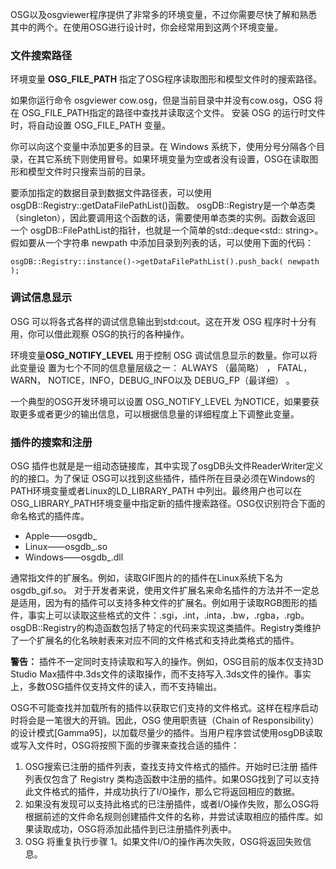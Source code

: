 OSG以及osgviewer程序提供了非常多的环境变量，不过你需要尽快了解和熟悉其中的两个。在使用OSG进行设计时，你会经常用到这两个环境变量。 
 
### 文件搜索路径 
环境变量 **OSG_FILE_PATH** 指定了OSG程序读取图形和模型文件时的搜索路径。

如果你运行命令 osgviewer cow.osg，但是当前目录中并没有cow.osg，OSG
将在 OSG_FILE_PATH指定的路径中查找并读取这个文件。 
安装 OSG 的运行时文件时，将自动设置 OSG_FILE_PATH 变量。

你可以向这个变量中添加更多的目录。在 Windows 系统下，使用分号分隔各个目录，在其它系统下则使用冒号。如果环境变量为空或者没有设置，OSG在读取图形和模型文件时只搜索当前的目录。 

要添加指定的数据目录到数据文件路径表，可以使用osgDB::Registry::getDataFilePathList()函数。 osgDB::Registry是一个单态类（singleton），因此要调用这个函数的话，需要使用单态类的实例。函数会返回 一个 osgDB::FilePathList的指针，也就是一个简单的std::deque<std:: string>。假如要从一个字符串 newpath 中添加目录到列表的话，可以使用下面的代码：
```
osgDB::Registry::instance()->getDataFilePathList().push_back( newpath );
```
### 调试信息显示 
OSG 可以将各式各样的调试信息输出到std:cout。这在开发 OSG 程序时十分有用，你可以借此观察 OSG的执行的各种操作。

环境变量**OSG_NOTIFY_LEVEL** 用于控制 OSG 调试信息显示的数量。你可以将此变量设
置为七个不同的信息量层级之一： ALWAYS （最简略） ， FATAL， WARN， NOTICE，INFO，DEBUG_INFO以及 DEBUG_FP（最详细） 。 

一个典型的OSG开发环境可以设置 OSG_NOTIFY_LEVEL 为NOTICE，如果要获取更多或者更少的输出信息，可以根据信息量的详细程度上下调整此变量。

### 插件的搜索和注册
OSG 插件也就是是一组动态链接库，其中实现了osgDB头文件ReaderWriter定义的的接口。为了保证 OSG可以找到这些插件，插件所在目录必须在Windows的PATH环境变量或者Linux的LD_LIBRARY_PATH 中列出。最终用户也可以在OSG_LIBRARY_PATH环境变量中指定新的插件搜索路径。OSG仅识别符合下面的命名格式的插件库。
- Apple——osgdb_<name>
- Linux——osgdb_<name>.so
- Windows——osgdb_<name>.dll

<name>通常指文件的扩展名。例如，读取GIF图片的的插件在Linux系统下名为 osgdb_gif.so。
对于开发者来说，使用文件扩展名来命名插件的方法并不一定总是适用，因为有的插件可以支持多种文件的扩展名。例如用于读取RGB图形的插件，事实上可以读取这些格式的文件：.sgi，.int，.inta，.bw，.rgba，.rgb。osgDB::Registry的构造函数包括了特定的代码来实现这类插件。Registry类维护了一个扩展名的化名映射表来对应不同的文件格式和支持此类格式的插件。

**警告：**
插件不一定同时支持读取和写入的操作。例如，OSG目前的版本仅支持3D Studio Max插件中.3ds文件的读取操作，而不支持写入.3ds文件的操作。事实上，多数OSG插件仅支持文件的读入，而不支持输出。

OSG不可能查找并加载所有的插件以获取它们支持的文件格式。这样在程序启动时将会是一笔很大的开销。因此，OSG 使用职责链（Chain of Responsibility）的设计模式[Gamma95]，以加载尽量少的插件。当用户程序尝试使用osgDB读取或写入文件时，OSG将按照下面的步骤来查找合适的插件：
1. OSG搜索已注册的插件列表，查找支持文件格式的插件。开始时已注册 插件列表仅包含了 Registry 类构造函数中注册的插件。如果OSG找到了可以支持此文件格式的插件，并成功执行了I/O操作，那么它将返回相应的数据。
1. 如果没有发现可以支持此格式的已注册插件，或者I/O操作失败，那么OSG将根据前述的文件命名规则创建插件文件的名称，并尝试读取相应的插件库。如果读取成功，OSG将添加此插件到已注册插件列表中。
1. OSG 将重复执行步骤 1。如果文件I/O的操作再次失败，OSG将返回失败信息。


